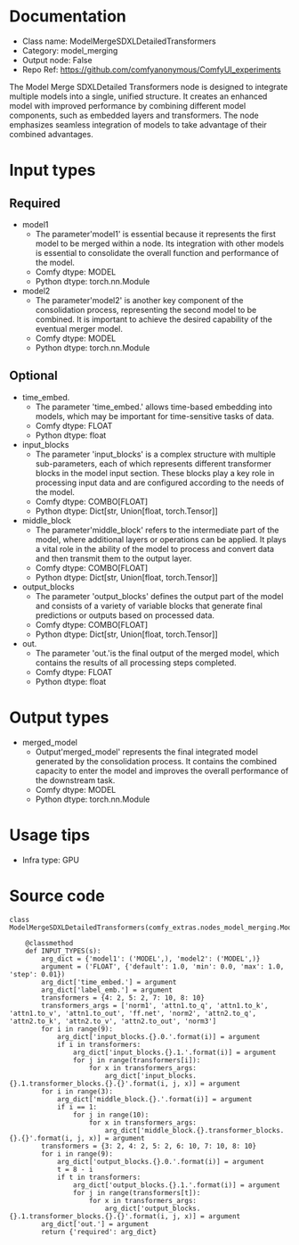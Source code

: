 # Documentation
- Class name: ModelMergeSDXLDetailedTransformers
- Category: model_merging
- Output node: False
- Repo Ref: https://github.com/comfyanonymous/ComfyUI_experiments

The Model Merge SDXLDetailed Transformers node is designed to integrate multiple models into a single, unified structure. It creates an enhanced model with improved performance by combining different model components, such as embedded layers and transformers. The node emphasizes seamless integration of models to take advantage of their combined advantages.

# Input types
## Required
- model1
    - The parameter'model1' is essential because it represents the first model to be merged within a node. Its integration with other models is essential to consolidate the overall function and performance of the model.
    - Comfy dtype: MODEL
    - Python dtype: torch.nn.Module
- model2
    - The parameter'model2' is another key component of the consolidation process, representing the second model to be combined. It is important to achieve the desired capability of the eventual merger model.
    - Comfy dtype: MODEL
    - Python dtype: torch.nn.Module
## Optional
- time_embed.
    - The parameter 'time_embed.' allows time-based embedding into models, which may be important for time-sensitive tasks of data.
    - Comfy dtype: FLOAT
    - Python dtype: float
- input_blocks
    - The parameter 'input_blocks' is a complex structure with multiple sub-parameters, each of which represents different transformer blocks in the model input section. These blocks play a key role in processing input data and are configured according to the needs of the model.
    - Comfy dtype: COMBO[FLOAT]
    - Python dtype: Dict[str, Union[float, torch.Tensor]]
- middle_block
    - The parameter'middle_block' refers to the intermediate part of the model, where additional layers or operations can be applied. It plays a vital role in the ability of the model to process and convert data and then transmit them to the output layer.
    - Comfy dtype: COMBO[FLOAT]
    - Python dtype: Dict[str, Union[float, torch.Tensor]]
- output_blocks
    - The parameter 'output_blocks' defines the output part of the model and consists of a variety of variable blocks that generate final predictions or outputs based on processed data.
    - Comfy dtype: COMBO[FLOAT]
    - Python dtype: Dict[str, Union[float, torch.Tensor]]
- out.
    - The parameter 'out.'is the final output of the merged model, which contains the results of all processing steps completed.
    - Comfy dtype: FLOAT
    - Python dtype: float

# Output types
- merged_model
    - Output'merged_model' represents the final integrated model generated by the consolidation process. It contains the combined capacity to enter the model and improves the overall performance of the downstream task.
    - Comfy dtype: MODEL
    - Python dtype: torch.nn.Module

# Usage tips
- Infra type: GPU

# Source code
```
class ModelMergeSDXLDetailedTransformers(comfy_extras.nodes_model_merging.ModelMergeBlocks):

    @classmethod
    def INPUT_TYPES(s):
        arg_dict = {'model1': ('MODEL',), 'model2': ('MODEL',)}
        argument = ('FLOAT', {'default': 1.0, 'min': 0.0, 'max': 1.0, 'step': 0.01})
        arg_dict['time_embed.'] = argument
        arg_dict['label_emb.'] = argument
        transformers = {4: 2, 5: 2, 7: 10, 8: 10}
        transformers_args = ['norm1', 'attn1.to_q', 'attn1.to_k', 'attn1.to_v', 'attn1.to_out', 'ff.net', 'norm2', 'attn2.to_q', 'attn2.to_k', 'attn2.to_v', 'attn2.to_out', 'norm3']
        for i in range(9):
            arg_dict['input_blocks.{}.0.'.format(i)] = argument
            if i in transformers:
                arg_dict['input_blocks.{}.1.'.format(i)] = argument
                for j in range(transformers[i]):
                    for x in transformers_args:
                        arg_dict['input_blocks.{}.1.transformer_blocks.{}.{}'.format(i, j, x)] = argument
        for i in range(3):
            arg_dict['middle_block.{}.'.format(i)] = argument
            if i == 1:
                for j in range(10):
                    for x in transformers_args:
                        arg_dict['middle_block.{}.transformer_blocks.{}.{}'.format(i, j, x)] = argument
        transformers = {3: 2, 4: 2, 5: 2, 6: 10, 7: 10, 8: 10}
        for i in range(9):
            arg_dict['output_blocks.{}.0.'.format(i)] = argument
            t = 8 - i
            if t in transformers:
                arg_dict['output_blocks.{}.1.'.format(i)] = argument
                for j in range(transformers[t]):
                    for x in transformers_args:
                        arg_dict['output_blocks.{}.1.transformer_blocks.{}.{}'.format(i, j, x)] = argument
        arg_dict['out.'] = argument
        return {'required': arg_dict}
```